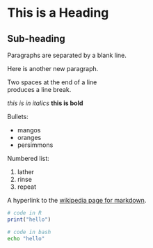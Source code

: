 This is a Heading
=======

Sub-heading
-----------

Paragraphs are separated
by a blank line.

Here is another new paragraph.

Two spaces at the end of a line  
produces a line break.


_this is in italics_ 
**this is bold**

Bullets:
  * mangos
  * oranges
  * persimmons
  

Numbered list:

  1. lather
  2. rinse
  3. repeat
  

A hyperlink to the [wikipedia page for markdown](https://en.wikipedia.org/wiki/Markdown).

``` R
# code in R
print("hello")
```

``` bash
# code in bash
echo "hello"
```

